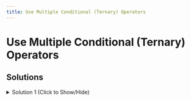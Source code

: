 ```yaml
---
title: Use Multiple Conditional (Ternary) Operators
---
```


# Use Multiple Conditional (Ternary) Operators

## Solutions

<details><summary>Solution 1 (Click to Show/Hide)</summary>

We need to use multiple ```conditional operators``` in the ```checkSign``` function to check if a number is positive, negative or zero.

Here’s a solution:

In the function body we need to add multiple ```conditional operators``` - as in our lesson:

```javascript
{
  return num > 0 ? "positive" : num < 0 ? "negative" : "zero";
}
```
In this way, function can check if a number is positive, negative or zero.

Here’s a full solution:

```javascript
function checkSign(num) {
  return num > 0 ? "positive" : num < 0 ? "negative" : "zero";
}
checkSign(10);
```

</details>